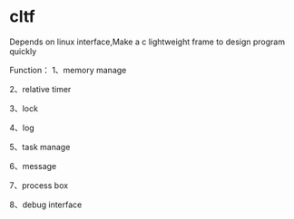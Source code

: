 # cltf
Depends on linux interface,Make a c lightweight frame to design program quickly

Function：
1、memory manage

2、relative timer

3、lock

4、log

5、task manage

6、message

7、process box

8、debug interface
